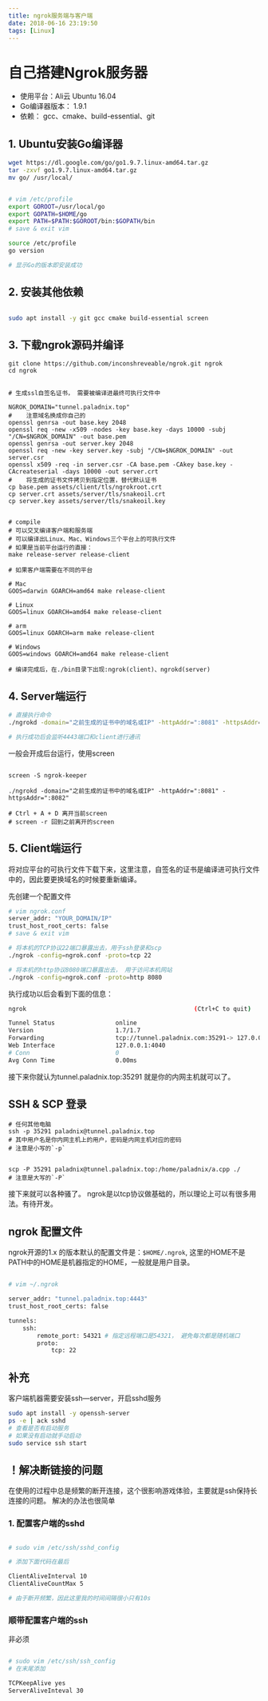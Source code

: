```yaml
---
title: ngrok服务端与客户端
date: 2018-06-16 23:19:50
tags: [Linux]
---
```


# 自己搭建Ngrok服务器

- 使用平台：Ali云 Ubuntu 16.04
- Go编译器版本： 1.9.1
- 依赖： gcc、cmake、build-essential、git

## 1. Ubuntu安装Go编译器

```bash
wget https://dl.google.com/go/go1.9.7.linux-amd64.tar.gz
tar -zxvf go1.9.7.linux-amd64.tar.gz
mv go/ /usr/local/


# vim /etc/profile
export GOROOT=/usr/local/go
export GOPATH=$HOME/go
export PATH=$PATH:$GOROOT/bin:$GOPATH/bin
# save & exit vim

source /etc/profile
go version

# 显示Go的版本即安装成功
```

## 2. 安装其他依赖

```bash

sudo apt install -y git gcc cmake build-essential screen

```

## 3. 下载ngrok源码并编译

```
git clone https://github.com/inconshreveable/ngrok.git ngrok
cd ngrok


# 生成ssl自签名证书， 需要被编译进最终可执行文件中

NGROK_DOMAIN="tunnel.paladnix.top"
#    注意域名换成你自己的
openssl genrsa -out base.key 2048
openssl req -new -x509 -nodes -key base.key -days 10000 -subj "/CN=$NGROK_DOMAIN" -out base.pem
openssl genrsa -out server.key 2048
openssl req -new -key server.key -subj "/CN=$NGROK_DOMAIN" -out server.csr
openssl x509 -req -in server.csr -CA base.pem -CAkey base.key -CAcreateserial -days 10000 -out server.crt
#    将生成的证书文件拷贝到指定位置，替代默认证书
cp base.pem assets/client/tls/ngrokroot.crt
cp server.crt assets/server/tls/snakeoil.crt
cp server.key assets/server/tls/snakeoil.key


# compile
# 可以交叉编译客户端和服务端
# 可以编译出Linux、Mac、Windows三个平台上的可执行文件
# 如果是当前平台运行的直接：
make release-server release-client

# 如果客户端需要在不同的平台

# Mac
GOOS=darwin GOARCH=amd64 make release-client

# Linux
GOOS=linux GOARCH=amd64 make release-client

# arm
GOOS=linux GOARCH=arm make release-client

# Windows
GOOS=windows GOARCH=amd64 make release-client

# 编译完成后，在./bin目录下出现:ngrok(client)、ngrokd(server)

```

## 4. Server端运行

```bash
# 直接执行命令
./ngrokd -domain="之前生成的证书中的域名或IP" -httpAddr=":8081" -httpsAddr=":8082"

# 执行成功后会监听4443端口和client进行通讯

```

一般会开成后台运行，使用screen

```

screen -S ngrok-keeper

./ngrokd -domain="之前生成的证书中的域名或IP" -httpAddr=":8081" -httpsAddr=":8082"

# Ctrl + A + D 离开当前screen
# screen -r 回到之前离开的screen

```

## 5. Client端运行

将对应平台的可执行文件下载下来，这里注意，自签名的证书是编译进可执行文件中的，因此要更换域名的时候要重新编译。

先创建一个配置文件

```bash
# vim ngrok.conf
server_addr: "YOUR_DOMAIN/IP"
trust_host_root_certs: false
# save & exit vim

# 将本机的TCP协议22端口暴露出去，用于ssh登录和scp
./ngrok -config=ngrok.conf -proto=tcp 22

# 将本机的http协议8080端口暴露出去， 用于访问本机网站
./ngrok -config=ngrok.conf -proto=http 8080

```

执行成功以后会看到下面的信息：
```bash
ngrok                                               (Ctrl+C to quit)

Tunnel Status                 online
Version                       1.7/1.7
Forwarding                    tcp://tunnel.paladnix.com:35291-> 127.0.0.1:22
Web Interface                 127.0.0.1:4040
# Conn                        0
Avg Conn Time                 0.00ms

```

接下来你就认为tunnel.paladnix.top:35291 就是你的内网主机就可以了。

## SSH & SCP 登录

```
# 任何其他电脑
ssh -p 35291 paladnix@tunnel.paladnix.top
# 其中用户名是你内网主机上的用户，密码是内网主机对应的密码
# 注意是小写的`-p`


scp -P 35291 paladnix@tunnel.paladnix.top:/home/paladnix/a.cpp ./
# 注意是大写的`-P`

```

接下来就可以各种骚了。
ngrok是以tcp协议做基础的，所以理论上可以有很多用法。有待开发。

## ngrok 配置文件

ngrok开源的1.x 的版本默认的配置文件是：`$HOME/.ngrok`, 这里的HOME不是PATH中的HOME是机器指定的HOME，一般就是用户目录。

```bash

# vim ~/.ngrok

server_addr: "tunnel.paladnix.top:4443"
trust_host_root_certs: false

tunnels:
    ssh:
        remote_port: 54321 # 指定远程端口是54321， 避免每次都是随机端口
        proto:
            tcp: 22


```

## 补充

客户端机器需要安装ssh—server，开启sshd服务

```bash
sudo apt install -y openssh-server
ps -e | ack sshd
# 查看是否有启动服务
# 如果没有启动就手动启动
sudo service ssh start
```

## ！解决断链接的问题

在使用的过程中总是频繁的断开连接，这个很影响游戏体验，主要就是ssh保持长连接的问题。
解决的办法也很简单

### 1. 配置客户端的sshd

```bash

# sudo vim /etc/ssh/sshd_config

# 添加下面代码在最后

ClientAliveInterval 10
ClientAliveCountMax 5

# 由于断开频繁，因此这里我的时间间隔很小只有10s

```

### 顺带配置客户端的ssh

非必须

```bash

# sudo vim /etc/ssh/ssh_config
# 在末尾添加

TCPKeepAlive yes
ServerAliveInteval 30
```
